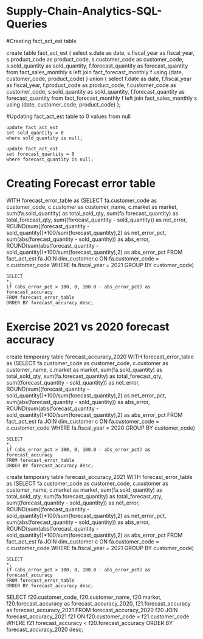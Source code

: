 # Supply-Chain-Analytics-SQL-Queries


#Creating fact_act_est table

create table fact_act_est
	(
        	select 
                    s.date as date,
                    s.fiscal_year as fiscal_year,
                    s.product_code as product_code,
                    s.customer_code as customer_code,
                    s.sold_quantity as sold_quantity,
                    f.forecast_quantity as forecast_quantity
        	from 
                    fact_sales_monthly s
        	left join fact_forecast_monthly f 
        	using (date, customer_code, product_code)
	)
	union
	(
        	select 
                    f.date as date,
                    f.fiscal_year as fiscal_year,
                    f.product_code as product_code,
                    f.customer_code as customer_code,
                    s.sold_quantity as sold_quantity,
                    f.forecast_quantity as forecast_quantity
        	from 
		    fact_forecast_monthly  f
        	left join fact_sales_monthly s 
        	using (date, customer_code, product_code)
	);

#Updating fact_act_est table to 0 values from null

	update fact_act_est
	set sold_quantity = 0
	where sold_quantity is null;

	update fact_act_est
	set forecast_quantity = 0
	where forecast_quantity is null;
    
    
# Creating Forecast error table

WITH forecast_error_table as (SELECT 
    fa.customer_code as customer_code,
	c.customer as customer_name,
	c.market as market,
    sum(fa.sold_quantity) as total_sold_qty,
    sum(fa.forecast_quantity) as total_forecast_qty,
    sum((forecast_quantity - sold_quantity)) as net_error,
    ROUND(sum((forecast_quantity - sold_quantity))*100/sum(forecast_quantity),2) as net_error_pct,
    sum(abs(forecast_quantity - sold_quantity)) as abs_error,
    ROUND(sum(abs(forecast_quantity - sold_quantity))*100/sum(forecast_quantity),2) as abs_error_pct
    FROM fact_act_est fa
    JOIN dim_customer c
    ON fa.customer_code = c.customer_code
    WHERE fa.fiscal_year = 2021
    GROUP BY customer_code)
    
    SELECT
    *, 
    if (abs_error_pct > 100, 0, 100.0 - abs_error_pct) as forecast_accuracy
    FROM forecast_error_table
    ORDER BY forecast_accuracy desc;
    
    
    
 # Exercise 2021 vs 2020 forecast accuracy 
 
 create temporary table forecast_accuracy_2020
 WITH forecast_error_table as (SELECT 
    fa.customer_code as customer_code,
	c.customer as customer_name,
	c.market as market,
    sum(fa.sold_quantity) as total_sold_qty,
    sum(fa.forecast_quantity) as total_forecast_qty,
    sum((forecast_quantity - sold_quantity)) as net_error,
    ROUND(sum((forecast_quantity - sold_quantity))*100/sum(forecast_quantity),2) as net_error_pct,
    sum(abs(forecast_quantity - sold_quantity)) as abs_error,
    ROUND(sum(abs(forecast_quantity - sold_quantity))*100/sum(forecast_quantity),2) as abs_error_pct
    FROM fact_act_est fa
    JOIN dim_customer c
    ON fa.customer_code = c.customer_code
    WHERE fa.fiscal_year = 2020
    GROUP BY customer_code)
    
    SELECT
    *, 
    if (abs_error_pct > 100, 0, 100.0 - abs_error_pct) as forecast_accuracy
    FROM forecast_error_table
    ORDER BY forecast_accuracy desc;
    
    
    
    
create temporary table forecast_accuracy_2021
 WITH forecast_error_table as (SELECT 
    fa.customer_code as customer_code,
	c.customer as customer_name,
	c.market as market,
    sum(fa.sold_quantity) as total_sold_qty,
    sum(fa.forecast_quantity) as total_forecast_qty,
    sum((forecast_quantity - sold_quantity)) as net_error,
    ROUND(sum((forecast_quantity - sold_quantity))*100/sum(forecast_quantity),2) as net_error_pct,
    sum(abs(forecast_quantity - sold_quantity)) as abs_error,
    ROUND(sum(abs(forecast_quantity - sold_quantity))*100/sum(forecast_quantity),2) as abs_error_pct
    FROM fact_act_est fa
    JOIN dim_customer c
    ON fa.customer_code = c.customer_code
    WHERE fa.fiscal_year = 2021
    GROUP BY customer_code)
    
    SELECT
    *, 
    if (abs_error_pct > 100, 0, 100.0 - abs_error_pct) as forecast_accuracy
    FROM forecast_error_table
    ORDER BY forecast_accuracy desc;
    
    
    
    
SELECT 
	f20.customer_code,
	f20.customer_name,
	f20.market,
	f20.forecast_accuracy as forecast_accuracy_2020,
	f21.forecast_accuracy as forecast_accuracy_2021
FROM forecast_accuracy_2020 f20
JOIN forecast_accuracy_2021 f21
ON f20.customer_code = f21.customer_code 
WHERE f21.forecast_accuracy < f20.forecast_accuracy
ORDER BY forecast_accuracy_2020 desc;


 
